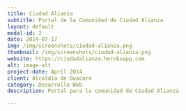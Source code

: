 ```yaml
---
title: Ciudad Alianza
subtitle: Portal de la Comunidad de Ciudad Alianza
layout: default
modal-id: 2
date: 2014-07-17
img: /img/screenshots/ciudad-alianza.png
thumbnail: /img/screenshots/ciudad-alianza.png
website: https://ciudadalianza.herokuapp.com
alt: image-alt
project-date: April 2014
client: Alcaldía de Guacara
category: Desarrollo Web
description: Portal para la comunidad de Ciudad Alianza

---
```

